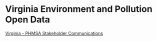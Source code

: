 # Virginia Environment and Pollution Open Data  


[Virginia - PHMSA Stakeholder Communications](http://primis.phmsa.dot.gov/comm/StatePages/Virginia.htm)  